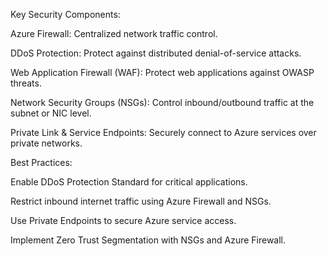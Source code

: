
Key Security Components:

Azure Firewall: Centralized network traffic control.

DDoS Protection: Protect against distributed denial-of-service attacks.

Web Application Firewall (WAF): Protect web applications against OWASP threats.

Network Security Groups (NSGs): Control inbound/outbound traffic at the subnet or NIC level.

Private Link & Service Endpoints: Securely connect to Azure services over private networks.

Best Practices:

Enable DDoS Protection Standard for critical applications.

Restrict inbound internet traffic using Azure Firewall and NSGs.

Use Private Endpoints to secure Azure service access.

Implement Zero Trust Segmentation with NSGs and Azure Firewall.
